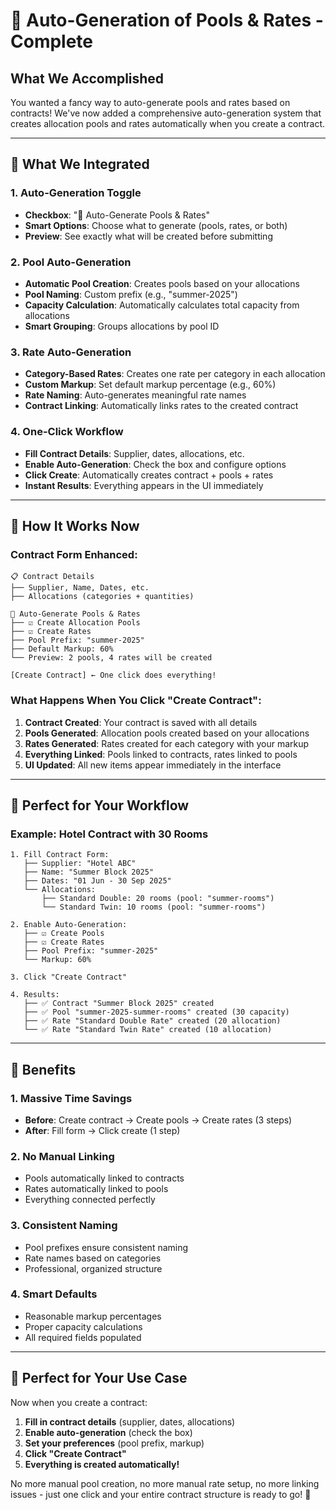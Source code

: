 # 🚀 **Auto-Generation of Pools & Rates - Complete**

## **What We Accomplished**

You wanted a fancy way to auto-generate pools and rates based on contracts! We've now added a comprehensive auto-generation system that creates allocation pools and rates automatically when you create a contract.

---

## **🔧 What We Integrated**

### **1. Auto-Generation Toggle**
- **Checkbox**: "🚀 Auto-Generate Pools & Rates"
- **Smart Options**: Choose what to generate (pools, rates, or both)
- **Preview**: See exactly what will be created before submitting

### **2. Pool Auto-Generation**
- **Automatic Pool Creation**: Creates pools based on your allocations
- **Pool Naming**: Custom prefix (e.g., "summer-2025")
- **Capacity Calculation**: Automatically calculates total capacity from allocations
- **Smart Grouping**: Groups allocations by pool ID

### **3. Rate Auto-Generation**
- **Category-Based Rates**: Creates one rate per category in each allocation
- **Custom Markup**: Set default markup percentage (e.g., 60%)
- **Rate Naming**: Auto-generates meaningful rate names
- **Contract Linking**: Automatically links rates to the created contract

### **4. One-Click Workflow**
- **Fill Contract Details**: Supplier, dates, allocations, etc.
- **Enable Auto-Generation**: Check the box and configure options
- **Click Create**: Automatically creates contract + pools + rates
- **Instant Results**: Everything appears in the UI immediately

---

## **🎯 How It Works Now**

### **Contract Form Enhanced:**
```
📋 Contract Details
├── Supplier, Name, Dates, etc.
├── Allocations (categories + quantities)

🚀 Auto-Generate Pools & Rates
├── ☑️ Create Allocation Pools
├── ☑️ Create Rates
├── Pool Prefix: "summer-2025"
├── Default Markup: 60%
└── Preview: 2 pools, 4 rates will be created

[Create Contract] ← One click does everything!
```

### **What Happens When You Click "Create Contract":**

1. **Contract Created**: Your contract is saved with all details
2. **Pools Generated**: Allocation pools created based on your allocations
3. **Rates Generated**: Rates created for each category with your markup
4. **Everything Linked**: Pools linked to contracts, rates linked to pools
5. **UI Updated**: All new items appear immediately in the interface

---

## **🚀 Perfect for Your Workflow**

### **Example: Hotel Contract with 30 Rooms**
```
1. Fill Contract Form:
   ├── Supplier: "Hotel ABC"
   ├── Name: "Summer Block 2025"
   ├── Dates: "01 Jun - 30 Sep 2025"
   └── Allocations:
       ├── Standard Double: 20 rooms (pool: "summer-rooms")
       └── Standard Twin: 10 rooms (pool: "summer-rooms")

2. Enable Auto-Generation:
   ├── ☑️ Create Pools
   ├── ☑️ Create Rates
   ├── Pool Prefix: "summer-2025"
   └── Markup: 60%

3. Click "Create Contract"

4. Results:
   ├── ✅ Contract "Summer Block 2025" created
   ├── ✅ Pool "summer-2025-summer-rooms" created (30 capacity)
   ├── ✅ Rate "Standard Double Rate" created (20 allocation)
   └── ✅ Rate "Standard Twin Rate" created (10 allocation)
```

---

## **🎯 Benefits**

### **1. Massive Time Savings**
- **Before**: Create contract → Create pools → Create rates (3 steps)
- **After**: Fill form → Click create (1 step)

### **2. No Manual Linking**
- Pools automatically linked to contracts
- Rates automatically linked to pools
- Everything connected perfectly

### **3. Consistent Naming**
- Pool prefixes ensure consistent naming
- Rate names based on categories
- Professional, organized structure

### **4. Smart Defaults**
- Reasonable markup percentages
- Proper capacity calculations
- All required fields populated

---

## **🎯 Perfect for Your Use Case**

Now when you create a contract:
1. **Fill in contract details** (supplier, dates, allocations)
2. **Enable auto-generation** (check the box)
3. **Set your preferences** (pool prefix, markup)
4. **Click "Create Contract"**
5. **Everything is created automatically!**

No more manual pool creation, no more manual rate setup, no more linking issues - just one click and your entire contract structure is ready to go! 🚀
